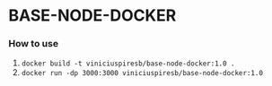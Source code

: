 # BASE-NODE-DOCKER

### How to use

1. `docker build -t viniciuspiresb/base-node-docker:1.0 .`
2. `docker run -dp 3000:3000 viniciuspiresb/base-node-docker:1.0`
